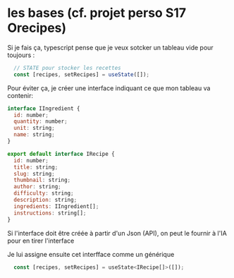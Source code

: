# les bases (cf. projet perso S17 Orecipes)

Si je fais ça, typescript pense que je veux sotcker un tableau vide pour toujours :

```jsx
  // STATE pour stocker les recettes
  const [recipes, setRecipes] = useState([]);

```

Pour éviter ça, je créer une interface indiquant ce que mon tableau va contenir:

```jsx
interface IIngredient {
  id: number;
  quantity: number;
  unit: string;
  name: string;
}

export default interface IRecipe {
  id: number;
  title: string;
  slug: string;
  thumbnail: string;
  author: string;
  difficulty: string;
  description: string;
  ingredients: IIngredient[];
  instructions: string[];
}
```

Si l'interface doit être créée à partir d'un Json (API), on peut le fournir à l'IA pour en tirer l'interface

Je lui assigne ensuite cet interfface comme un générique

```jsx
  const [recipes, setRecipes] = useState<IRecipe[]>([]);

```
